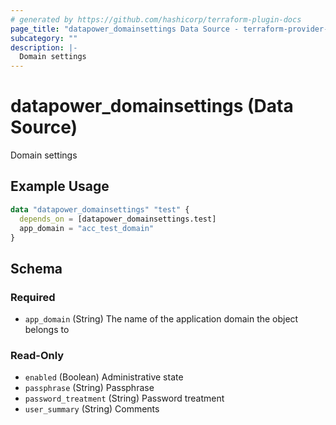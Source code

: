```yaml
---
# generated by https://github.com/hashicorp/terraform-plugin-docs
page_title: "datapower_domainsettings Data Source - terraform-provider-datapower"
subcategory: ""
description: |-
  Domain settings
---
```


# datapower_domainsettings (Data Source)

Domain settings

## Example Usage

```terraform
data "datapower_domainsettings" "test" {
  depends_on = [datapower_domainsettings.test]
  app_domain = "acc_test_domain"
}
```

<!-- schema generated by tfplugindocs -->
## Schema

### Required

- `app_domain` (String) The name of the application domain the object belongs to

### Read-Only

- `enabled` (Boolean) Administrative state
- `passphrase` (String) Passphrase
- `password_treatment` (String) Password treatment
- `user_summary` (String) Comments
